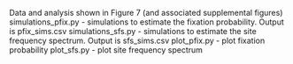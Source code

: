Data and analysis shown in Figure 7 (and associated supplemental figures)
simulations_pfix.py - simulations to estimate the fixation probability. Output is pfix_sims.csv
simulations_sfs.py - simulations to estimate the site frequency spectrum. Output is sfs_sims.csv
plot_pfix.py - plot fixation probability
plot_sfs.py - plot site frequency spectrum
